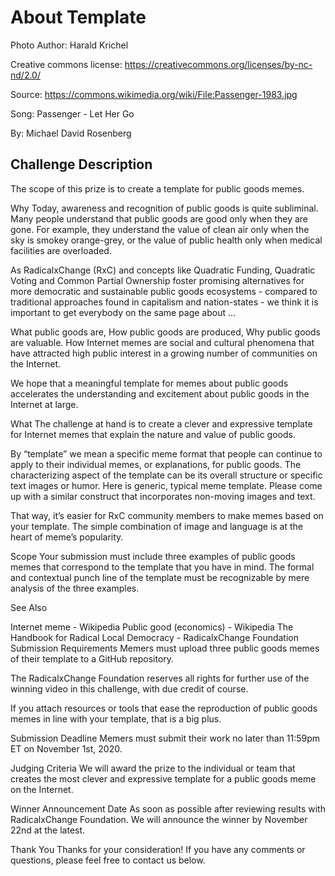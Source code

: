 # About Template

Photo Author:	Harald Krichel

Creative commons license: https://creativecommons.org/licenses/by-nc-nd/2.0/

Source: https://commons.wikimedia.org/wiki/File:Passenger-1983.jpg

Song: Passenger - Let Her Go

By: Michael David Rosenberg

## Challenge Description
The scope of this prize is to create a template for public goods memes.

Why Today, awareness and recognition of public goods is quite subliminal. Many people understand that public goods are good only when they are gone. For example, they understand the value of clean air only when the sky is smokey orange-grey, or the value of public health only when medical facilities are overloaded.

As RadicalxChange (RxC) and concepts like Quadratic Funding, Quadratic Voting and Common Partial Ownership foster promising alternatives for more democratic and sustainable public goods ecosystems - compared to traditional approaches found in capitalism and nation-states - we think it is important to get everybody on the same page about …

What public goods are,
How public goods are produced,
Why public goods are valuable.
How Internet memes are social and cultural phenomena that have attracted high public interest in a growing number of communities on the Internet.

We hope that a meaningful template for memes about public goods accelerates the understanding and excitement about public goods in the Internet at large.

What The challenge at hand is to create a clever and expressive template for Internet memes that explain the nature and value of public goods.

By “template” we mean a specific meme format that people can continue to apply to their individual memes, or explanations, for public goods. The characterizing aspect of the template can be its overall structure or specific text images or humor. Here is generic, typical meme template. Please come up with a similar construct that incorporates non-moving images and text.

That way, it’s easier for RxC community members to make memes based on your template. The simple combination of image and language is at the heart of meme’s popularity.

Scope Your submission must include three examples of public goods memes that correspond to the template that you have in mind. The formal and contextual punch line of the template must be recognizable by mere analysis of the three examples.

See Also

Internet meme - Wikipedia
Public good (economics) - Wikipedia
The Handbook for Radical Local Democracy - RadicalxChange Foundation
Submission Requirements
Memers must upload three public goods memes of their template to a GitHub repository.

The RadicalxChange Foundation reserves all rights for further use of the winning video in this challenge, with due credit of course.

If you attach resources or tools that ease the reproduction of public goods memes in line with your template, that is a big plus.

Submission Deadline
Memers must submit their work no later than 11:59pm ET on November 1st, 2020.

Judging Criteria
We will award the prize to the individual or team that creates the most clever and expressive template for a public goods meme on the Internet.

Winner Announcement Date
As soon as possible after reviewing results with RadicalxChange Foundation. We will announce the winner by November 22nd at the latest.

Thank You
Thanks for your consideration! If you have any comments or questions, please feel free to contact us below.
